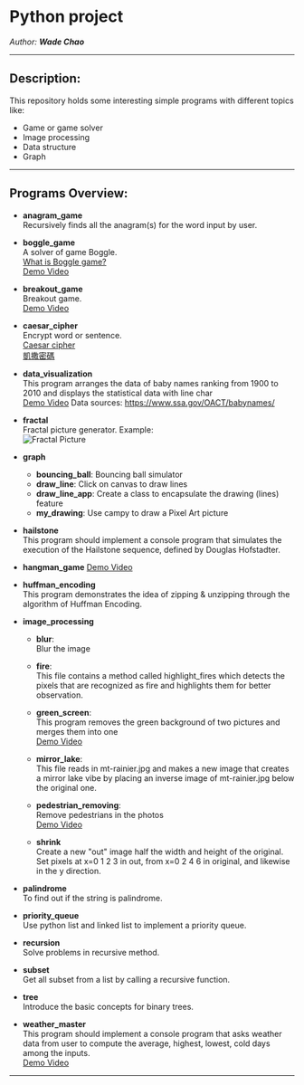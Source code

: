 # Python project

_Author: **Wade Chao**_

***

## Description:

This repository holds some interesting simple programs with different topics like:
  - Game or game solver
  - Image processing
  - Data structure
  - Graph

***

## Programs Overview:

- **anagram_game**  
  Recursively finds all the anagram(s) for the word input by user.

  
- **boggle_game**  
  A solver of game Boggle.  
  [What is Boggle game?](https://en.wikipedia.org/wiki/Boggle)  
  [Demo Video](https://drive.google.com/file/d/1y3Mi3RNpH-a5lXaZVvDFWRkMl6iIQafA/view?usp=sharing)


- **breakout_game**  
  Breakout game.  
  [Demo Video](https://drive.google.com/file/d/1Ej5yWa62DE9ItMnI4mwxOW8IjC1IFnni/view?usp=sharing)  
  

- **caesar_cipher**  
  Encrypt word or sentence.  
  [Caesar cipher](https://en.wikipedia.org/wiki/Caesar_cipher)  
  [凱撒密碼](https://zh.wikipedia.org/wiki/%E5%87%B1%E6%92%92%E5%AF%86%E7%A2%BC)  
  


- **data_visualization**  
  This program arranges the data of baby names ranking from 1900 to 2010 
  and displays the statistical data with line char  
  [Demo Video](https://drive.google.com/file/d/1P8nYnClraNfHXDeXxAwf59B3fniKoKIg/view?usp=sharing)
  Data sources: https://www.ssa.gov/OACT/babynames/

  
- **fractal**  
  Fractal picture generator. Example:  
  ![Fractal Picture](https://upload.wikimedia.org/wikipedia/commons/thumb/4/4e/Sierpinski_carpet_6.svg/100px-Sierpinski_carpet_6.svg.png)


- **graph**
  - **bouncing_ball**: Bouncing ball simulator
  - **draw_line**: Click on canvas to draw lines
  - **draw_line_app**: Create a class to encapsulate the drawing (lines) feature
  - **my_drawing**: Use campy to draw a Pixel Art picture  


- **hailstone**  
  This program should implement a console program that simulates
  the execution of the Hailstone sequence, defined by Douglas
  Hofstadter.


- **hangman_game**
  [Demo Video](https://drive.google.com/file/d/1AtkL8MnjFDd_Kg6vYiNn3Lh41Ml2rjRy/view?usp=sharing)
  

- **huffman_encoding**   
  This program demonstrates the idea of zipping & unzipping through the algorithm of Huffman Encoding.


- **image_processing**  
  - **blur**:  
    Blur the image
    
  - **fire**:  
    This file contains a method called highlight_fires which detects the 
    pixels that are recognized as fire and highlights them for better observation.  
  
  - **green_screen**:  
    This program removes the green background of two pictures and merges them into one  
    [Demo Video](https://drive.google.com/file/d/15njGxR2sIMNQ4ClMTGww27taTkEDm9o7/view?usp=sharing)
    
  - **mirror_lake**:  
    This file reads in mt-rainier.jpg and makes a new image that creates a mirror
    lake vibe by placing an inverse image of mt-rainier.jpg below the original one.
  
  - **pedestrian_removing**:  
    Remove pedestrians in the photos  
    [Demo Video](https://drive.google.com/file/d/1BMOBX9Eb5QkP5gfB4GcUWVEbEOaWmAhI/view?usp=sharing)
  
  - **shrink**  
    Create a new "out" image half the width and height of the original.
    Set pixels at x=0 1 2 3 in out, from x=0 2 4 6 in original, and likewise in the y direction.


- **palindrome**  
  To find out if the string is palindrome.


- **priority_queue**  
  Use python list and linked list to implement a priority queue.


- **recursion**  
  Solve problems in recursive method.


- **subset**  
  Get all subset from a list by calling a recursive function.


- **tree**  
  Introduce the basic concepts for binary trees.


- **weather_master**  
  This program should implement a console program that asks weather data from user to compute the
  average, highest, lowest, cold days among the inputs.  
  [Demo Video](https://drive.google.com/file/d/1llWBLXw5mLtMyvLlTxx518Q0OD4wEZ7b/view?usp=sharing)


***